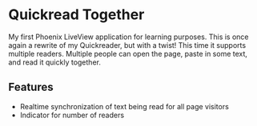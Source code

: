 # Quickread Together

My first Phoenix LiveView application for learning purposes. This is once again a rewrite of my Quickreader,
but with a twist! This time it supports multiple readers. Multiple people can open the page, paste in some text,
and read it quickly together.

## Features
- Realtime synchronization of text being read for all page visitors
- Indicator for number of readers
